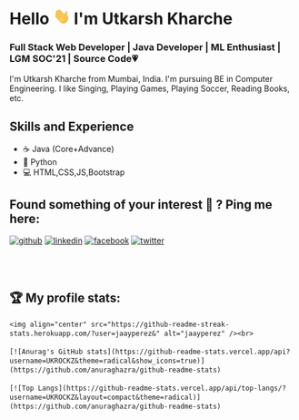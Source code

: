 # Hello <img src="https://github.com/UKROCKZ/UKROCKZ/blob/main/Resources/wave.gif" width="30px"> I'm Utkarsh Kharche
### Full Stack Web Developer | Java Developer | ML Enthusiast | LGM SOC'21 | Source Code:heartpulse:
I'm Utkarsh Kharche from Mumbai, India. I'm pursuing BE in Computer Engineering. I like Singing, Playing Games, Playing Soccer, Reading Books, etc.

## Skills and Experience
* ☕ Java (Core+Advance)
* 🐍 Python
* 💻 HTML,CSS,JS,Bootstrap

## Found something of your interest 🔎 ? Ping me here:

[<img src='https://cdn.jsdelivr.net/npm/simple-icons@3.0.1/icons/github.svg' alt='github' height='30'>](https://github.com/UKROCKZ)  [<img src='https://cdn.jsdelivr.net/npm/simple-icons@3.0.1/icons/linkedin.svg' alt='linkedin' height='30'>](https://www.linkedin.com/in/utkarsh-kharche-a229b2175/)  [<img src='https://cdn.jsdelivr.net/npm/simple-icons@3.0.1/icons/facebook.svg' alt='facebook' height='30'>](https://www.facebook.com/utkarsh.kharche.5)  [<img src='https://cdn.jsdelivr.net/npm/simple-icons@3.0.1/icons/twitter.svg' alt='twitter' height='30'>](https://twitter.com/UtkarshKharche2)  

<br />
<br />

<h2>🏆 My profile stats:</h2>

  <p align="center">

    <img align="center" src="https://github-readme-streak-stats.herokuapp.com/?user=jaayperez&" alt="jaayperez" /><br>

    [![Anurag's GitHub stats](https://github-readme-stats.vercel.app/api?username=UKROCKZ&theme=radical&show_icons=true)](https://github.com/anuraghazra/github-readme-stats)

    [![Top Langs](https://github-readme-stats.vercel.app/api/top-langs/?username=UKROCKZ&layout=compact&theme=radical)](https://github.com/anuraghazra/github-readme-stats)

  </p>  

